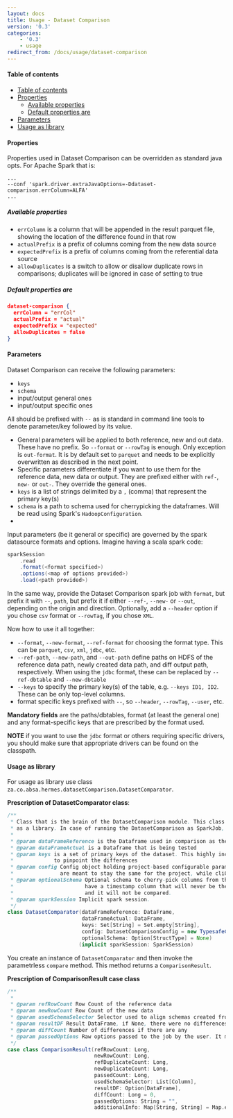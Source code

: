 ```yaml
---
layout: docs
title: Usage - Dataset Comparison
version: '0.3'
categories:
    - '0.3'
    - usage
redirect_from: /docs/usage/dataset-comparison
---
```


#### Table of contents

- [Table of contents](#table-of-contents)
- [Properties](#properties)
  - [Available properties](#available-properties)
  - [Default properties are](#default-properties-are)
- [Parameters](#parameters)
- [Usage as library](#usage-as-library)

#### Properties

Properties used in Dataset Comparison can be overridden as standard java opts. For Apache Spark that is:

```shell
...
--conf 'spark.driver.extraJavaOptions=-Ddataset-comparison.errColumn=ALFA'
...
```

##### Available properties

- `errColumn` is a column that will be appended in the result parquet file, showing the location of the difference found in that row
- `actualPrefix` is a prefix of columns coming from the new data source
- `expectedPrefix` is a prefix of columns coming from the referential data source
- `allowDuplicates` is a switch to allow or disallow duplicate rows in comparisons; duplicates will be ignored in case of setting to true

##### Default properties are

```json
dataset-comparison {
  errColumn = "errCol"
  actualPrefix = "actual"
  expectedPrefix = "expected"
  allowDuplicates = false
}
```

#### Parameters

Dataset Comparison can receive the following parameters:

- `keys`
- `schema`
- input/output general ones
- input/output specific ones
 
All should be prefixed with `--` as is standard in command line tools to denote parameter/key followed by its value.

- General parameters will be applied to both reference, new and out data. These have no prefix. So `--format` or `--rowTag` is enough. Only exception is `out-format`. It is by default set to `parquet` and needs to be explicitly overwritten as described in the next point.
- Specific parameters differentiate if you want to use them for the reference data, new data or output. They are prefixed either with `ref-`, `new-` or `out-`. They override the general ones. 
- `keys` is a list of strings delimited by a `,` (comma) that represent the primary key(s)
- `schema` is a path to schema used for cherrypicking the dataframes. Will be read using Spark's `HadoopConfiguration`.
- 
Input parameters (be it general or specific) are governed by the spark datasource formats and options. Imagine having a scala spark code:

```scala
sparkSession
    .read
    .format(<format specified>)
    .options(<map of options provided>)
    .load(<path provided>)
```

In the same way, provide the Dataset Comparison spark job with `format`, but prefix it with `--`, `path`, but prefix it if either `--ref-`, `--new-` or `--out`, depending on the origin and direction. Optionally, add a `--header` option if you chose `csv` format or `--rowTag`, if you chose `XML`.

Now how to use it all together:

- `--format`, `--new-format`, `--ref-format` for choosing the format type. This can be `parquet`, `csv`, `xml`, `jdbc`, etc.
- `--ref-path`, `--new-path`, and `--out-path` define paths on HDFS of the reference data path, newly created data path, and diff output path, respectively. When using the `jdbc` format, these can be replaced by `--ref-dbtable` and `--new-dbtable`
- `--keys` to specify the primary key(s) of the table, e.g. `--keys ID1, ID2`. These can be only top-level columns.
- format specific keys prefixed with `--`, so `--header`, `--rowTag`, `--user`, etc.

**Mandatory fields** are the paths/dbtables, format (at least the general one) and any format-specific keys that are prescribed by the format used.

**NOTE** if you want to use the `jdbc` format or others requiring specific drivers, you should make sure that appropriate drivers can be found on the classpath.


#### Usage as library

For usage as library use class `za.co.absa.hermes.datasetComparison.DatasetComparator`. 

**Prescription of DatasetComparator class**:

```scala
/**
 * Class that is the brain of the DatasetComparison module. This class should be used in case of using DatasetComparison
 * as a library. In case of running the DatasetComparison as SparkJob, please use the DatasetComparisonJob.
 *
 * @param dataFrameReference is the Dataframe used in comparison as the origin of truth
 * @param dataFrameActual is a Dataframe that is being tested
 * @param keys is a set of primary keys of the dataset. This highly increases the accuracy of the output as we are then able
 *             to pinpoint the differences
 * @param config Config object holding project-based configurable parameters. The difference to the cliOptions is that these
 *               are meant to stay the same for the project, while cliOptions change for each test
 * @param optionalSchema Optional schema to cherry-pick columns from the two DataFrames to compare. For example, if you
 *                       have a timestamp column that will never be the same; you provide a schema without that timestamp
 *                       and it will not be compared.
 * @param sparkSession Implicit spark session.
 */
class DatasetComparator(dataFrameReference: DataFrame,
                        dataFrameActual: DataFrame,
                        keys: Set[String] = Set.empty[String],
                        config: DatasetComparisonConfig = new TypesafeConfig(None),
                        optionalSchema: Option[StructType] = None)
                       (implicit sparkSession: SparkSession)
```

You create an instance of `DatasetComparator` and then invoke the parametrless `compare` method. This method returns a `ComparisonResult`.

**Prescription of ComparisonResult case class**

```scala
/**
 *
 * @param refRowCount Row Count of the reference data
 * @param newRowCount Row Count of the new data
 * @param usedSchemaSelector Selector used to align schemas created from reference data schema
 * @param resultDF Result DataFrame, if None, there were no differences between reference and new data
 * @param diffCount Number of differences if there are any
 * @param passedOptions Raw options passed to the job by the user. It might be empty if comparison used as a library
 */
case class ComparisonResult(refRowCount: Long,
                            newRowCount: Long,
                            refDuplicateCount: Long,
                            newDuplicateCount: Long,
                            passedCount: Long,
                            usedSchemaSelector: List[Column],
                            resultDF: Option[DataFrame],
                            diffCount: Long = 0,
                            passedOptions: String = "",
                            additionalInfo: Map[String, String] = Map.empty)
```